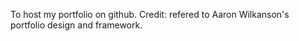To host my portfolio on github. 
Credit:
refered to Aaron Wilkanson's portfolio design and framework.

